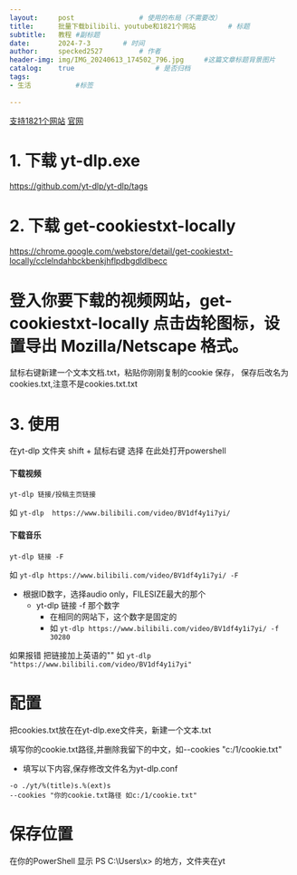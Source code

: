 ```yaml
---
layout:     post   			    # 使用的布局（不需要改）
title:      批量下载bilibili、youtube和1821个网站		# 标题 
subtitle:   教程 #副标题
date:       2024-7-3		# 时间
author:     specked2527			# 作者
header-img: img/IMG_20240613_174502_796.jpg 	#这篇文章标题背景图片
catalog:    true 				    # 是否归档
tags:		
- 生活		   #标签
    
--- 
```


[支持1821个网站](https://github.com/yt-dlp/yt-dlp/blob/master/supportedsites.md)
[官网](https://github.com/yt-dlp/yt-dlp/)

# 1. 下载 yt-dlp.exe
https://github.com/yt-dlp/yt-dlp/tags

# 2. 下载 get-cookiestxt-locally
https://chrome.google.com/webstore/detail/get-cookiestxt-locally/cclelndahbckbenkjhflpdbgdldlbecc 

# 登入你要下载的视频网站，get-cookiestxt-locally 点击齿轮图标，设置导出 Mozilla/Netscape 格式。 
鼠标右键新建一个文本文档.txt，粘贴你刚刚复制的cookie 保存，  保存后改名为cookies.txt,注意不是cookies.txt.txt

# 3. 使用
在yt-dlp 文件夹 shift + 鼠标右键 选择 在此处打开powershell

#### 下载视频
`yt-dlp 链接/投稿主页链接`

如 `yt-dlp  https://www.bilibili.com/video/BV1df4y1i7yi/`

#### 下载音乐
`yt-dlp 链接 -F `

如 `yt-dlp https://www.bilibili.com/video/BV1df4y1i7yi/ -F `
* 根据ID数字，选择audio only，FILESIZE最大的那个
  * yt-dlp 链接 -f 那个数字
    * 在相同的网站下，这个数字是固定的
    * 如 `yt-dlp https://www.bilibili.com/video/BV1df4y1i7yi/ -f 30280 `

如果报错
把链接加上英语的""
如 `yt-dlp  "https://www.bilibili.com/video/BV1df4y1i7yi"`

# 配置
把cookies.txt放在在yt-dlp.exe文件夹，新建一个文本.txt

填写你的cookie.txt路径,并删除我留下的中文，如--cookies "c:/1/cookie.txt"
* 填写以下内容,保存修改文件名为yt-dlp.conf
```
-o ./yt/%(title)s.%(ext)s
--cookies "你的cookie.txt路径 如c:/1/cookie.txt"
```

# 保存位置
在你的PowerShell 显示
PS C:\Users\x> 的地方，文件夹在yt
